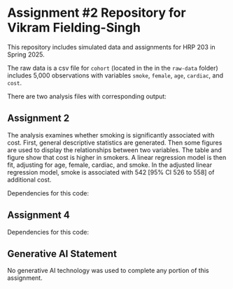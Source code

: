 # Assignment #2 Repository for Vikram Fielding-Singh

This repository includes simulated data and assignments for HRP 203 in Spring 2025.

The raw data is a csv file for `cohort` (located in the in the `raw-data` folder) includes 5,000 observations with variables `smoke`, `female`, `age`, `cardiac`, and `cost`.

There are two analysis files with corresponding output:

## Assignment 2
The analysis examines whether smoking is significantly associated with cost. First, general descriptive statistics are generated. Then some figures are used to display the relationships between two variables. The table and figure show that cost is higher in smokers. A linear regression model is then fit, adjusting for age, female, cardiac, and smoke. In the adjusted linear regression model, smoke is associated with 542 [95% CI 526 to 558] of additional cost.

Dependencies for this code:

## Assignment 4

Dependencies for this code:

## Generative AI Statement
No generative AI technology was used to complete any portion of this assignment.

